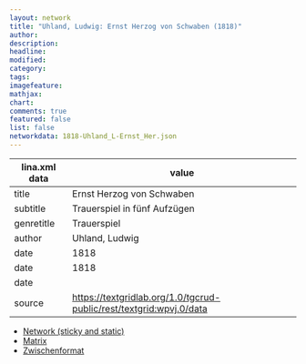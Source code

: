 ```yaml
---
layout: network
title: "Uhland, Ludwig: Ernst Herzog von Schwaben (1818)"
author:
description:
headline:
modified:
category:
tags:
imagefeature: 
mathjax: 
chart: 
comments: true
featured: false
list: false
networkdata: 1818-Uhland_L-Ernst_Her.json
---
```

lina.xml data  | value
------------- | -------------
title|Ernst Herzog von Schwaben
subtitle|Trauerspiel in fünf Aufzügen
genretitle|Trauerspiel
author|Uhland, Ludwig
date|1818
date|1818
date|
source|https://textgridlab.org/1.0/tgcrud-public/rest/textgrid:wpvj.0/data


* [Network (sticky and static)](/network91)
* [Matrix](/matrix91)
* [Zwischenformat](/lina91 )
